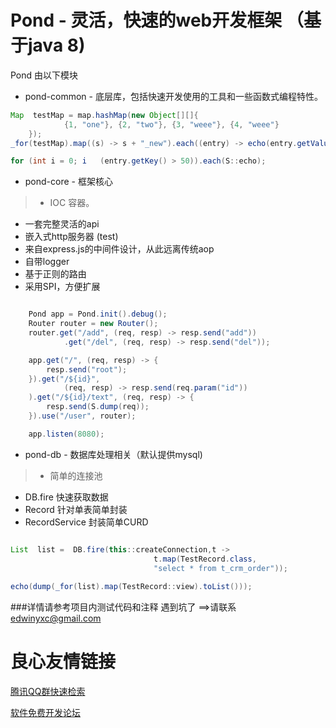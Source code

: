Pond - 灵活，快速的web开发框架 （基于java 8)
====
Pond 由以下模块

* pond-common - 底层库，包括快速开发使用的工具和一些函数式编程特性。

```java  
Map  testMap = map.hashMap(new Object[][]{
            {1, "one"}, {2, "two"}, {3, "weee"}, {4, "weee"}
    });
_for(testMap).map((s) -> s + "_new").each((entry) -> echo(entry.getValue()));

for (int i = 0; i   (entry.getKey() > 50)).each(S::echo);
```  

* pond-core - 框架核心

> * IOC 容器。
  * 一套完整灵活的api
  * 嵌入式http服务器 (test)
  * 来自express.js的中间件设计，从此远离传统aop
  * 自带logger
  * 基于正则的路由
  * 采用SPI，方便扩展

```java  

    Pond app = Pond.init().debug();
    Router router = new Router();
    router.get("/add", (req, resp) -> resp.send("add"))
            .get("/del", (req, resp) -> resp.send("del"));

    app.get("/", (req, resp) -> {
        resp.send("root");
    }).get("/${id}",
            (req, resp) -> resp.send(req.param("id"))
    ).get("/${id}/text", (req, resp) -> {
        resp.send(S.dump(req));
    }).use("/user", router);

    app.listen(8080);
```
  
* pond-db - 数据库处理相关（默认提供mysql)

> * 简单的连接池
  * DB.fire 快速获取数据
  * Record 针对单表简单封装
  * RecordService 封装简单CURD
  
  
```java  

List  list =  DB.fire(this::createConnection,t ->
                                t.map(TestRecord.class,
                                "select * from t_crm_order"));
                                
echo(dump(_for(list).map(TestRecord::view).toList()));

```

    
###详情请参考项目内测试代码和注释
遇到坑了 ==>请联系 edwinyxc@gmail.com


 # 良心友情链接

[腾讯QQ群快速检索](http://u.720life.cn/s/8cf73f7c)

[软件免费开发论坛](http://u.720life.cn/s/bbb01dc0)